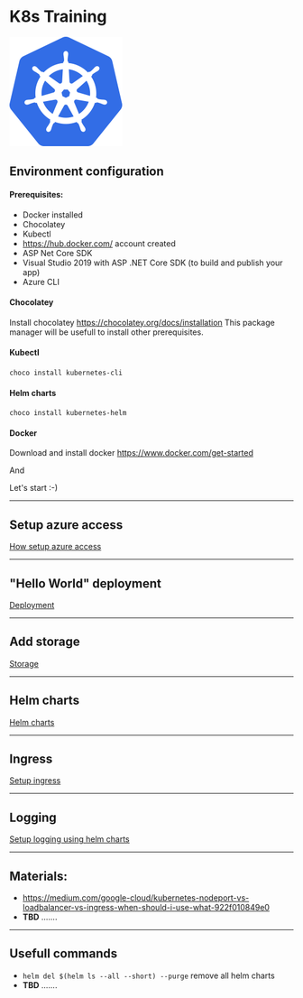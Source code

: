 # K8s Training
![](Attachments/k8s_icon.png)
## Environment configuration

#### Prerequisites:
* Docker installed
* Chocolatey
* Kubectl
* https://hub.docker.com/ account created
* ASP Net Core SDK
* Visual Studio 2019 with ASP .NET Core SDK (to build and publish your app)
* Azure CLI 

#### Chocolatey
Install chocolatey https://chocolatey.org/docs/installation
This package manager will be usefull to install other prerequisites.

#### Kubectl
```
choco install kubernetes-cli
```

#### Helm charts
```
choco install kubernetes-helm
```

#### Docker
Download and install docker https://www.docker.com/get-started

And 

Let's start :-)

---
## Setup azure access

[How setup azure access](./README_SETUPAZUREACCESS.md)

---
## "Hello World" deployment

[Deployment](./1_sample_application/README.md)

---
## Add storage

[Storage](./2_storage/README.md)

---
## Helm charts

[Helm charts](README_HELMCHARTS.md)

---
## Ingress

[Setup ingress](./4_ingress/README.md)

---
## Logging

[Setup logging using helm charts](./3_logging_helm_charts/README.md)

---
## Materials:
   * https://medium.com/google-cloud/kubernetes-nodeport-vs-loadbalancer-vs-ingress-when-should-i-use-what-922f010849e0
   * **TBD** .......


---
## Usefull commands
* ``helm del $(helm ls --all --short) --purge``  remove all helm charts
* **TBD** .......
